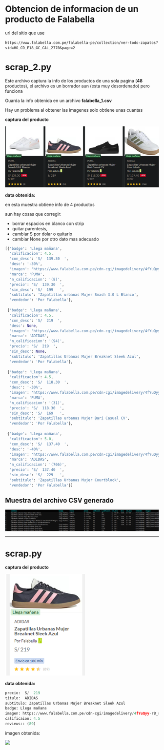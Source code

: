 # Obtencion de informacion de un producto de Falabella

url del sitio que use

`https://www.falabella.com.pe/falabella-pe/collection/ver-todo-zapatos?sid=HO_CD_F18_GC_CAL_2770&page=2`

# scrap_2.py
Este archivo captura la info de los productos de una sola pagina (**48** productos), el archivo es un borrador aun (esta muy desordenado) pero funciona

Guarda la info obtenida en un archivo **falabella_1.csv** 

Hay un problema al obtener las imagenes solo obtiene unas cuantas


**captura del producto**

![](md/muestra_scrap2.png)


**data obtenida:**

en esta muestra obtiene info de 4 productos

aun hay cosas que corregir:
 - borrar espacios en blanco con strip
 - quitar parentesis,
 - cambiar S por dolar o quitarlo
 - cambiar None por otro dato mas adecuado


```python
[{'badge': 'Llega mañana',
  'calificacion': 4.5,
  'con_desc': 'S/  139.30  ',
  'desc': '-30%',
  'imagen': 'https://www.falabella.com.pe/cdn-cgi/imagedelivery/4fYuQyy-r8_rpBpcY7lH_A/falabellaPE/19852120_1/width=240,height=240,quality=70,format=webp,fit=pad',
  'marca': 'PUMA',
  'n_calificacion': '(8)',
  'precio': 'S/  139.30  ',
  'sin_desc': 'S/  199   ',
  'subtitulo': 'Zapatillas urbanas Mujer Smash 3.0 L Blanco',
  'vendedor': 'Por Falabella'},

 {'badge': 'Llega mañana',
  'calificacion': 4.5,
  'con_desc': 'S/  219  ',
  'desc': None,
  'imagen': 'https://www.falabella.com.pe/cdn-cgi/imagedelivery/4fYuQyy-r8_rpBpcY7lH_A/falabellaPE/20442661_1/width=240,height=240,quality=70,format=webp,fit=pad',
  'marca': 'ADIDAS',
  'n_calificacion': '(94)',
  'precio': 'S/  219  ',
  'sin_desc': None,
  'subtitulo': 'Zapatillas Urbanas Mujer Breaknet Sleek Azul',
  'vendedor': 'Por Falabella'},

 {'badge': 'Llega mañana',
  'calificacion': 4.5,
  'con_desc': 'S/  118.30  ',
  'desc': '-30%',
  'imagen': 'https://www.falabella.com.pe/cdn-cgi/imagedelivery/4fYuQyy-r8_rpBpcY7lH_A/falabellaPE/20492693_1/width=240,height=240,quality=70,format=webp,fit=pad',
  'marca': 'PUMA',
  'n_calificacion': '(31)',
  'precio': 'S/  118.30  ',
  'sin_desc': 'S/  169   ',
  'subtitulo': 'Zapatillas urbanas Mujer Bari Casual CV',
  'vendedor': 'Por Falabella'},

 {'badge': 'Llega mañana',
  'calificacion': 5.0,
  'con_desc': 'S/  137.40  ',
  'desc': '-40%',
  'imagen': 'https://www.falabella.com.pe/cdn-cgi/imagedelivery/4fYuQyy-r8_rpBpcY7lH_A/falabellaPE/20442923_1/width=240,height=240,quality=70,format=webp,fit=pad',
  'marca': 'ADIDAS',
  'n_calificacion': '(766)',
  'precio': 'S/  137.40  ',
  'sin_desc': 'S/  229   ',
  'subtitulo': 'Zapatillas Urbanas Mujer Courtblock',
  'vendedor': 'Por Falabella'}]
```
## Muestra del archivo CSV generado
![](md/scrap2_archivoCSV.png)



---

# scrap.py
**captura del producto**

![](md/prod_1.png)


**data obtenida:**

```python
precio:  S/  219
titulo:  ADIDAS
subtitulo: Zapatillas Urbanas Mujer Breaknet Sleek Azul
badge: Llega mañana
imagen: https://www.falabella.com.pe/cdn-cgi/imagedelivery/4fYuQyy-r8_rpBpcY7lH_A/falabellaPE/20442660_1/width=240,height=240,quality=70,format=webp,fit=pad
calificaion: 4.5
reviews:: (89)
```

imagen obtenida:

![](https://www.falabella.com.pe/cdn-cgi/imagedelivery/4fYuQyy-r8_rpBpcY7lH_A/falabellaPE/20442660_1/width=240,height=240,quality=70,format=webp,fit=pad)

